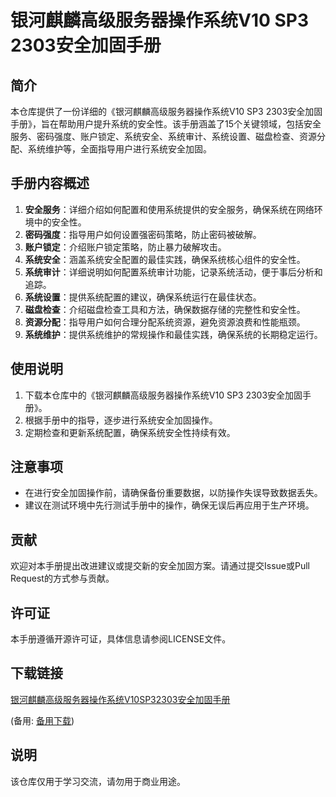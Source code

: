 # 银河麒麟高级服务器操作系统V10 SP3 2303安全加固手册

## 简介

本仓库提供了一份详细的《银河麒麟高级服务器操作系统V10 SP3 2303安全加固手册》，旨在帮助用户提升系统的安全性。该手册涵盖了15个关键领域，包括安全服务、密码强度、账户锁定、系统安全、系统审计、系统设置、磁盘检查、资源分配、系统维护等，全面指导用户进行系统安全加固。

## 手册内容概述

1. **安全服务**：详细介绍如何配置和使用系统提供的安全服务，确保系统在网络环境中的安全性。
2. **密码强度**：指导用户如何设置强密码策略，防止密码被破解。
3. **账户锁定**：介绍账户锁定策略，防止暴力破解攻击。
4. **系统安全**：涵盖系统安全配置的最佳实践，确保系统核心组件的安全性。
5. **系统审计**：详细说明如何配置系统审计功能，记录系统活动，便于事后分析和追踪。
6. **系统设置**：提供系统配置的建议，确保系统运行在最佳状态。
7. **磁盘检查**：介绍磁盘检查工具和方法，确保数据存储的完整性和安全性。
8. **资源分配**：指导用户如何合理分配系统资源，避免资源浪费和性能瓶颈。
9. **系统维护**：提供系统维护的常规操作和最佳实践，确保系统的长期稳定运行。

## 使用说明

1. 下载本仓库中的《银河麒麟高级服务器操作系统V10 SP3 2303安全加固手册》。
2. 根据手册中的指导，逐步进行系统安全加固操作。
3. 定期检查和更新系统配置，确保系统安全性持续有效。

## 注意事项

- 在进行安全加固操作前，请确保备份重要数据，以防操作失误导致数据丢失。
- 建议在测试环境中先行测试手册中的操作，确保无误后再应用于生产环境。

## 贡献

欢迎对本手册提出改进建议或提交新的安全加固方案。请通过提交Issue或Pull Request的方式参与贡献。

## 许可证

本手册遵循开源许可证，具体信息请参阅LICENSE文件。

## 下载链接
[银河麒麟高级服务器操作系统V10SP32303安全加固手册]() 

(备用: [备用下载](https://pan.baidu.com/s/1ZIq5uPPEf9brY4_7f_0PgQ?pwd=1234))

## 说明

该仓库仅用于学习交流，请勿用于商业用途。
